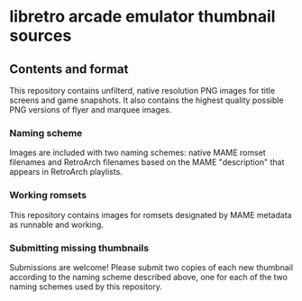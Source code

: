 # libretro arcade emulator thumbnail sources

## Contents and format
This repository contains unfilterd, native resolution PNG images for title screens and game snapshots. It also contains the highest quality possible PNG versions of flyer and marquee images.

### Naming scheme
Images are included with two naming schemes: native MAME romset filenames and RetroArch filenames based on the MAME "description" that appears in RetroArch playlists.

### Working romsets
This repository contains images for romsets designated by MAME metadata as runnable and working.

### Submitting missing thumbnails
Submissions are welcome! Please submit two copies of each new thumbnail according to the naming scheme described above, one for each of the two naming schemes used by this repository.